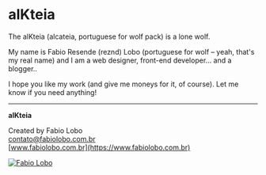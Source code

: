 # alKteia

The alKteia (alcateia, portuguese for wolf pack) is a lone wolf.

My name is Fabio Resende (reznd) Lobo (portuguese for wolf – yeah, that's my real name) and I am a web designer, front-end developer... and a blogger..

I hope you like my work (and give me moneys for it, of course). Let me know if you need anything!

---

**alKteia**

Created by Fabio Lobo  
contato@fabiolobo.com.br  
[www.fabiolobo.com.br](https://www.fabiolobo.com.br)  

[![Fabio Lobo](https://www.alkteia.net/assets/images/fabiolobo.svg)](https://www.fabiolobo.com.br)